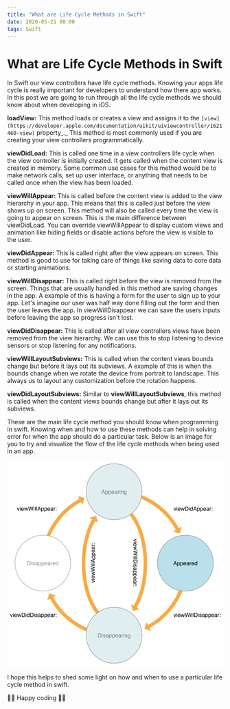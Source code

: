 ```yaml
---
title: "What are Life Cycle Methods in Swift"
date: 2020-05-21 00:00
tags: Swift
---
```

# What are Life Cycle Methods in Swift

In Swift our view controllers have life cycle methods. Knowing your apps life cycle is really important for developers to understand how there app works. In this post we are going to run through all the life cycle methods we should know about when developing in iOS.

**loadView:** This method loads or creates a view and assigns it to the `[view](https://developer.apple.com/documentation/uikit/uiviewcontroller/1621460-view)` property_._ This method is most commonly used if you are creating your view controllers programmatically.

**viewDidLoad:** This is called one time in a view controllers life cycle when the view controller is initially created. It gets called when the content view is created in memory. Some common use cases for this method would be to make network calls, set up user interface, or anything that needs to be called once when the view has been loaded.

**viewWillAppear:** This is called before the content view is added to the view hierarchy in your app. This means that this is called just before the view shows up on screen. This method will also be called every time the view is going to appear on screen. This is the main difference between viewDidLoad. You can override viewWillAppear to display custom views and animation like hiding fields or disable actions before the view is visible to the user.

**viewDidAppear:** This is called right after the view appears on screen. This method is good to use for taking care of things like saving data to core data or starting animations.

**viewWillDisappear:** This is called right before the view is removed from the screen. Things that are usually handled in this method are saving changes in the app. A example of this is having a form for the user to sign up to your app. Let's imagine our user was half way done filling out the form and then the user leaves the app. In viewWillDisappear we can save the users inputs before leaving the app so progress isn't lost.

**viewDidDisappear:** This is called after all view controllers views have been removed from the view hierarchy. We can use this to stop listening to device sensors or stop listening for any notifications.

**viewWillLayoutSubviews:** This is called when the content views bounds change but before it lays out its subviews. A example of this is when the bounds change when we rotate the device from portrait to landscape. This always us to layout any customization before the rotation happens.

**viewDidLayoutSubviews:** Similar to **viewWillLayoutSubviews**, this method is called when the content views bounds change but after it lays out its subviews.

These are the main life cycle method you should know when programming in swift. Knowing when and how to use these methods can help in solving error for when the app should do a particular task. Below is an image for you to try and visualize the flow of the life cycle methods when being used in an app.

![](/images/167c0-https3a2f2fcdn-images-1.medium.com2fmax2f16002f1jb1y17gwqcri2xcky7_qhq.png)

I hope this helps to shed some light on how and when to use a particular life cycle method in swift.

🚴‍♂️ Happy coding 🚴‍♂️
